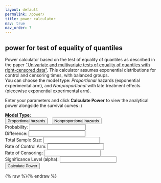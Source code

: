 ```yaml
---
layout: default
permalink: /power/
title: power calculator
nav: true
nav_order: 7
---
```


<h2>power for test of equality of quantiles</h2>

Power calculator based on the test of equality of quantiles as described in the paper ["Univariate and multivariate tests of equality of quantiles with right-censored data"](https://arxiv.org/abs/2505.03234).
This calculator assumes exponential distributions for control and censoring times, with balanced groups.  
You can choose the model type: *Proportional* hazards (exponential experimental arm), and *Nonproportional* with late treatment effects (piecewise exponential experimental arm).

Enter your parameters and click **Calculate Power** to view the analytical power alongside the survival curves :)

<div>
  <label><strong>Model Type:</strong></label><br>
  <button id="model-exp" class="model-btn" style="margin-right: 10px;">Proportional hazards</button>
  <button id="model-piecewise" class="model-btn">Nonproportional hazards</button>
</div>

<form id="power-form">
  <label>Probability: <input type="number" id="prob" step="any" required></label><br>
  <label>Difference: <input type="number" id="diff" step="any" required></label><br>
  <label>Total Sample Size: <input type="number" id="sample-size" required></label><br>
  <label>Rate of Control Arm: <input type="number" id="rate-control" step="any" required></label><br>
  <label>Rate of Censoring: <input type="number" id="rate-cens" step="any" required></label><br>
  <label>Significance Level (alpha): <input type="number" id="alpha" step="any" required></label><br>
  <div id="tcut-container" style="display: none;">
    <label>t<sub>cut</sub> (for piecewise): <input type="number" id="tcut" step="any"></label><br>
  </div>
  <button type="submit">Calculate Power</button>
</form>

<p id="result"></p>
<canvas id="survival-chart" width="800" height="400"></canvas>

<script src="https://cdn.jsdelivr.net/npm/chart.js@4.4.1/dist/chart.umd.min.js"></script>
<script src="https://cdn.jsdelivr.net/npm/chartjs-plugin-annotation@1.4.0/dist/chartjs-plugin-annotation.min.js"></script>

{% raw %}<script>
function normCDF(x) {
  var sign = x < 0 ? -1 : 1;
  x = Math.abs(x) / Math.sqrt(2);
  var a1 = 0.254829592, a2 = -0.284496736, a3 = 1.421413741,
      a4 = -1.453152027, a5 = 1.061405429, p = 0.3275911;
  var t = 1 / (1 + p * x);
  var y = 1 - (((((a5 * t + a4) * t) + a3) * t + a2) * t + a1) * t * Math.exp(-x * x);
  return 0.5 * (1 + sign * y);
}

function expo_pdf(x, lambda) {
  return lambda * Math.exp(-lambda * x);
}

function inverseErf(x) {
  let a = 0.147;
  let ln = Math.log(1 - x * x);
  let term1 = 2 / (Math.PI * a) + ln / 2;
  let term2 = ln / a;
  return Math.sign(x) * Math.sqrt(Math.sqrt(term1 * term1 - term2) - term1);
}

function normSInv(p) {
  return Math.sqrt(2) * inverseErf(2 * p - 1);
}

Chart.register(window['chartjs-plugin-annotation']);

window.addEventListener("DOMContentLoaded", function () {
  let model = "exponential";
  const form = document.getElementById("power-form");
  const modelDisplay = document.getElementById("model-selected");

  document.getElementById("select-exponential").onclick = () => {
    model = "exponential";
    document.getElementById("tcut-container").style.display = "none";
    modelDisplay.innerHTML = "Model: <strong>Exponential</strong>";
  };

  document.getElementById("select-piecewise").onclick = () => {
    model = "piecewise";
    document.getElementById("tcut-container").style.display = "block";
    modelDisplay.innerHTML = "Model: <strong>Piecewise Exponential</strong>";
  };

  form.addEventListener("submit", function(e) {
    e.preventDefault();

    const prob = parseFloat(document.getElementById("prob").value);
    const n = parseFloat(document.getElementById("sample-size").value);
    const rateC = parseFloat(document.getElementById("rate-control").value);
    const diff = parseFloat(document.getElementById("diff").value);
    const rateCens = parseFloat(document.getElementById("rate-cens").value);
    const alpha = parseFloat(document.getElementById("alpha").value);
    const tcut = parseFloat(document.getElementById("tcut").value);

    const z_critical = Math.abs(normSInv(1 - alpha / 2));
    const quantC = -Math.log(1 - prob) / rateC;

    let rateE, quantE, phiC, phiE;

    phiC = rateC / (rateC + rateCens) * (Math.exp((rateC + rateCens) * quantC) - 1);

    if (model === "exponential") {
      rateE = -Math.log(1 - prob) / (quantC - diff);
      quantE = quantC - diff;
      phiE = rateE / (rateE + rateCens) * (Math.exp((rateE + rateCens) * quantE) - 1);
    } else {
      if ((quantC - tcut) <= diff) {
        alert("Condition 'quantC - tcut > diff' not satisfied for piecewise model.");
        return;
      }

      rateE = (Math.log(1 - prob) + rateC * tcut) / (tcut + diff - quantC);

      if (prob < 1 - Math.exp(-rateC * tcut)) {
        quantE = -Math.log(1 - prob) / rateC;
      } else {
        quantE = tcut - (Math.log(1 - prob) + rateC * tcut) / rateE;
      }

      const term1 = (rateC / (rateC + rateCens)) * (Math.exp((rateC + rateCens) * tcut) - 1);
      const term2 = (rateE / (rateE + rateCens)) *
                    Math.exp((rateC - rateE) * tcut) *
                    (Math.exp((rateE + rateCens) * quantE) - Math.exp((rateE + rateCens) * tcut));
      phiE = term1 + term2;
    }

    const sigma2 = Math.pow(1 - prob, 2) *
      (phiC / ((1 / 2) * Math.pow(expo_pdf(quantC, rateC), 2)) +
       phiE / ((1 / 2) * Math.pow(expo_pdf(quantE, rateE), 2)));

    const se = Math.sqrt(sigma2 / n);
    const power = 1 - normCDF(z_critical - diff / se) + normCDF(-z_critical - diff / se);

    if (isNaN(power)) {
      document.getElementById("result").innerText = "Error: invalid calculation.";
    } else {
      document.getElementById("result").innerText = "Estimated Power: " + (power * 100).toFixed(2) + "%";
    }

    // Plot
    const timeMax = quantC * 1.5;
    const timePoints = Array.from({ length: 100 }, (_, i) => +(timeMax * i / 99).toFixed(2));
    const survivalC = timePoints.map(t => Math.exp(-rateC * t));
    const survivalE = timePoints.map(t => {
      if (model === "exponential") return Math.exp(-rateE * t);
      return t < tcut ? Math.exp(-rateC * t) : Math.exp(-rateC * tcut - rateE * (t - tcut));
    });

    const ctx = document.getElementById("survival-chart").getContext("2d");
    if (window.survivalChartInstance) window.survivalChartInstance.destroy();

    window.survivalChartInstance = new Chart(ctx, {
      type: "line",
      data: {
        labels: timePoints,
        datasets: [
          {
            label: "Control Arm",
            data: survivalC,
            borderColor: "limegreen",
            fill: false,
            tension: 0.3,
            borderWidth: 2,
          },
          {
            label: "Experimental Arm",
            data: survivalE,
            borderColor: "darkgreen",
            fill: false,
            tension: 0.3,
            borderWidth: 2,
          }
        ],
      },
      options: {
        responsive: true,
        plugins: {
          title: {
            display: true,
            text: "Survival Functions",
            font: { size: 18 }
          },
          legend: {
            labels: { font: { size: 14 } }
          },
          annotation: {
            annotations: {
              hLine: {
                type: 'line',
                yMin: 1 - prob,
                yMax: 1 - prob,
                borderColor: 'green',
                borderWidth: 2,
                borderDash: [6, 6],
                label: {
                  content: `1 - p = ${(1 - prob).toFixed(2)}`,
                  enabled: true,
                  position: 'start',
                  backgroundColor: 'rgba(0,0,0,0.7)',
                  color: '#fff',
                  font: { style: 'italic' }
                }
              }
            }
          }
        },
        scales: {
          x: {
            title: {
              display: true,
              text: "Time",
              font: { size: 16 }
            }
          },
          y: {
            min: 0,
            max: 1,
            title: {
              display: true,
              text: "Survival Probability",
              font: { size: 16 }
            },
            ticks: {
              stepSize: 0.2,
              callback: val => val.toFixed(1)
            }
          }
        }
      }
    });
  });
});
</script>{% endraw %}



